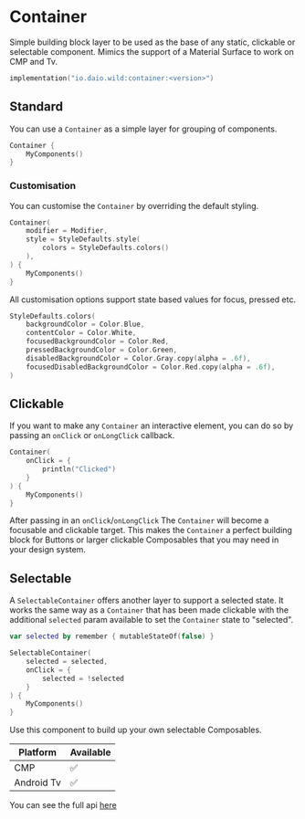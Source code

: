 # Container

Simple building block layer to be used as the base of any static, clickable or selectable 
component. Mimics the support of a Material Surface to work on CMP and Tv.

```kotlin
implementation("io.daio.wild:container:<version>")
```

## Standard

You can use a `Container` as a simple layer for grouping of components.

```kotlin
Container {
    MyComponents()
}
```

### Customisation

You can customise the `Container` by overriding the default styling.

```kotlin
Container(
    modifier = Modifier,
    style = StyleDefaults.style(
        colors = StyleDefaults.colors()
    ),
) {
    MyComponents()
}
```

All customisation options support state based values for focus, pressed etc.

```kotlin
StyleDefaults.colors(
    backgroundColor = Color.Blue,
    contentColor = Color.White,
    focusedBackgroundColor = Color.Red,
    pressedBackgroundColor = Color.Green,
    disabledBackgroundColor = Color.Gray.copy(alpha = .6f),
    focusedDisabledBackgroundColor = Color.Red.copy(alpha = .6f),
)
```

## Clickable

If you want to make any `Container` an interactive element, you can do so by passing an 
`onClick` or `onLongClick` callback.

```kotlin
Container(
    onClick = {
        println("Clicked")
    }
) {
    MyComponents()
}
```

After passing in an `onClick`/`onLongClick` The `Container` will become a focusable and clickable 
target. This makes the `Container` a perfect building block for Buttons or larger clickable 
Composables that you may need in your design system.

## Selectable

A `SelectableContainer` offers another layer to support a selected state. It works the same way
as a `Container` that has been made clickable with the additional `selected` param available to
set the `Container` state to "selected".  

```kotlin
var selected by remember { mutableStateOf(false) }

SelectableContainer(
    selected = selected,
    onClick = {
        selected = !selected
    }
) {
    MyComponents()
}
```

Use this component to build up your own selectable Composables.

| Platform   | Available |
|------------|-----------|
| CMP        | ✅         |
| Android Tv | ✅         |

You can see the full api [here](https://todo.link)
